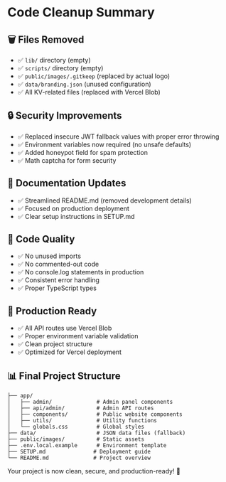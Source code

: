 # Code Cleanup Summary

## 🗑️ Files Removed
- ✅ `lib/` directory (empty)
- ✅ `scripts/` directory (empty)
- ✅ `public/images/.gitkeep` (replaced by actual logo)
- ✅ `data/branding.json` (unused configuration)
- ✅ All KV-related files (replaced with Vercel Blob)

## 🔒 Security Improvements
- ✅ Replaced insecure JWT fallback values with proper error throwing
- ✅ Environment variables now required (no unsafe defaults)
- ✅ Added honeypot field for spam protection
- ✅ Math captcha for form security

## 📝 Documentation Updates
- ✅ Streamlined README.md (removed development details)
- ✅ Focused on production deployment
- ✅ Clear setup instructions in SETUP.md

## 🧹 Code Quality
- ✅ No unused imports
- ✅ No commented-out code
- ✅ No console.log statements in production
- ✅ Consistent error handling
- ✅ Proper TypeScript types

## 🎯 Production Ready
- ✅ All API routes use Vercel Blob
- ✅ Proper environment variable validation
- ✅ Clean project structure
- ✅ Optimized for Vercel deployment

## 📊 Final Project Structure
```
├── app/
│   ├── admin/              # Admin panel components
│   ├── api/admin/          # Admin API routes
│   ├── components/         # Public website components
│   ├── utils/              # Utility functions
│   └── globals.css         # Global styles
├── data/                   # JSON data files (fallback)
├── public/images/          # Static assets
├── .env.local.example      # Environment template
├── SETUP.md               # Deployment guide
└── README.md              # Project overview
```

Your project is now clean, secure, and production-ready! 🚀